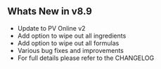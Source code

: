 Whats New in v8.9
--------------------------
- Update to PV Online v2
- Add option to wipe out all ingredients
- Add option to wipe out all formulas
- Various bug fixes and improvements
- For full details please refer to the CHANGELOG
